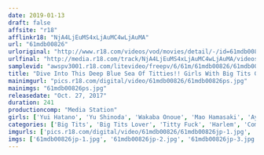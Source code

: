 ```yaml
---
date: 2019-01-13
draft: false
affsite: "r18"
afflinkr18: "NjA4LjEuMS4xLjAuMC4wLjAuMA"
url: "61mdb00826"
urloriginal: "http://www.r18.com/videos/vod/movies/detail/-/id=61mdb00826"
urlfinal: "http://media.r18.com/track/NjA4LjEuMS4xLjAuMC4wLjAuMA/videos/vod/movies/detail/-/id=61mdb00826"
samplevid: "awspv3001.r18.com/litevideo/freepv/6/61m/61mdb00826/61mdb00826_dmb_w.mp4"
title: "Dive Into This Deep Blue Sea Of Titties!! Girls With Big Tits Galore Harlem Play BEST 4 Hours"
mainimgurl: "pics.r18.com/digital/video/61mdb00826/61mdb00826ps.jpg"
mainimgs: "61mdb00826ps.jpg"
releasedate: "Oct. 27, 2017"
duration: 241
productioncomp: "Media Station"
girls: ['Yui Hatano', 'Yu Shinoda', 'Wakaba Onoue', 'Mao Hamasaki', 'Aya Sakurai', 'Misuzu Kawana', 'Harura Mori', 'Ruru Aizawa', 'An Sasakura', 'Miyu Saito']
categories: ['Big Tits', 'Big Tits Lover', 'Titty Fuck', 'Harlem', 'Compilation', 'Over 4 Hours', 'Hi-Def']
imgurls: ['pics.r18.com/digital/video/61mdb00826/61mdb00826jp-1.jpg', 'pics.r18.com/digital/video/61mdb00826/61mdb00826jp-2.jpg', 'pics.r18.com/digital/video/61mdb00826/61mdb00826jp-3.jpg', 'pics.r18.com/digital/video/61mdb00826/61mdb00826jp-4.jpg', 'pics.r18.com/digital/video/61mdb00826/61mdb00826jp-5.jpg', 'pics.r18.com/digital/video/61mdb00826/61mdb00826jp-6.jpg', 'pics.r18.com/digital/video/61mdb00826/61mdb00826jp-7.jpg', 'pics.r18.com/digital/video/61mdb00826/61mdb00826jp-8.jpg', 'pics.r18.com/digital/video/61mdb00826/61mdb00826jp-9.jpg', 'pics.r18.com/digital/video/61mdb00826/61mdb00826jp-10.jpg', 'pics.r18.com/digital/video/61mdb00826/61mdb00826jp-11.jpg', 'pics.r18.com/digital/video/61mdb00826/61mdb00826jp-12.jpg', 'pics.r18.com/digital/video/61mdb00826/61mdb00826jp-13.jpg', 'pics.r18.com/digital/video/61mdb00826/61mdb00826jp-14.jpg', 'pics.r18.com/digital/video/61mdb00826/61mdb00826jp-15.jpg', 'pics.r18.com/digital/video/61mdb00826/61mdb00826jp-16.jpg', 'pics.r18.com/digital/video/61mdb00826/61mdb00826jp-17.jpg', 'pics.r18.com/digital/video/61mdb00826/61mdb00826jp-18.jpg', 'pics.r18.com/digital/video/61mdb00826/61mdb00826jp-19.jpg', 'pics.r18.com/digital/video/61mdb00826/61mdb00826jp-20.jpg']
imgs: ['61mdb00826jp-1.jpg', '61mdb00826jp-2.jpg', '61mdb00826jp-3.jpg', '61mdb00826jp-4.jpg', '61mdb00826jp-5.jpg', '61mdb00826jp-6.jpg', '61mdb00826jp-7.jpg', '61mdb00826jp-8.jpg', '61mdb00826jp-9.jpg', '61mdb00826jp-10.jpg', '61mdb00826jp-11.jpg', '61mdb00826jp-12.jpg', '61mdb00826jp-13.jpg', '61mdb00826jp-14.jpg', '61mdb00826jp-15.jpg', '61mdb00826jp-16.jpg', '61mdb00826jp-17.jpg', '61mdb00826jp-18.jpg', '61mdb00826jp-19.jpg', '61mdb00826jp-20.jpg']
---
```

